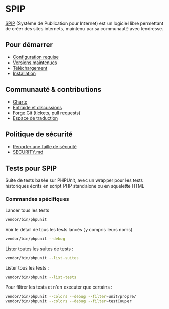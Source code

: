 # SPIP

[SPIP](https://www.spip.net/) (Système de Publication pour Internet) est un logiciel libre permettant de créer des sites internets,
maintenu par sa communauté avec tendresse.

## Pour démarrer

- [Configuration requise](https://www.spip.net/fr_article4351.html)
- [Versions maintenues](https://www.spip.net/fr_article6500.html)
- [Téléchargement](https://www.spip.net/fr_download)
- [Installation](https://www.spip.net/fr_article6431.html)

## Communauté & contributions

- [Charte](https://www.spip.net/fr_article6431.html)
- [Entraide et discussions](https://discuter.spip.net)
- [Forge Git](https://git.spip.net) (tickets, pull requests)
- [Espace de traduction](https://trad.spip.net)

## Politique de sécurité

- [Reporter une faille de sécurité](https://www.spip.net/fr_article6688.html)
- [SECURITY.md](SECURITY.md)

## Tests pour SPIP

Suite de tests basée sur PHPUnit, avec un wrapper pour les tests historiques écrits en script PHP standalone ou en squelette HTML

### Commandes spécifiques

Lancer tous les tests

```bash
vendor/bin/phpunit
```

Voir le détail de tous les tests lancés (y compris leurs noms)

```bash
vendor/bin/phpunit --debug
```

Lister toutes les suites de tests :

```bash
vendor/bin/phpunit --list-suites
```

Lister tous les tests :

```bash
vendor/bin/phpunit --list-tests
```

Pour filtrer les tests et n'en executer que certains :

```bash
vendor/bin/phpunit --colors --debug --filter=unit/propre/
vendor/bin/phpunit --colors --debug --filter=testCouper
```
